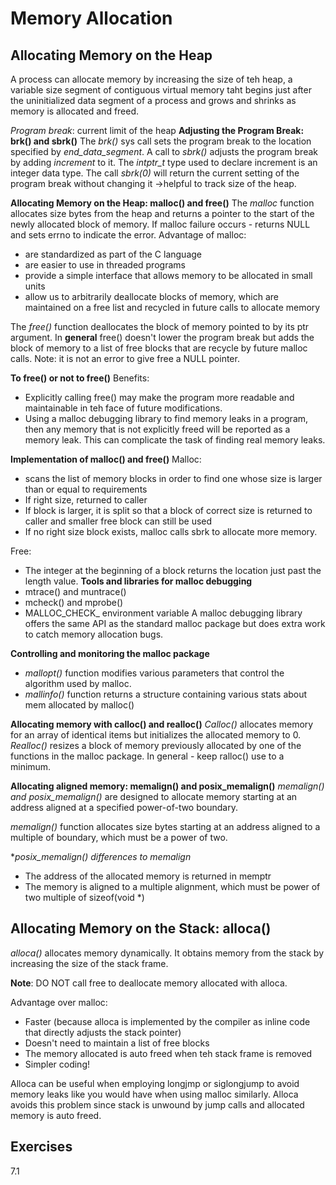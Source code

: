 # Memory Allocation

## Allocating Memory on the Heap
A process can allocate memory by increasing the size of teh heap, a variable size segment of contiguous virtual memory taht begins just after the uninitialized data segment of a process and grows and shrinks as memory is allocated and freed.

*Program break*: current limit of the heap
**Adjusting the Program Break: brk() and sbrk()**
The *brk()* sys call sets the program break to the location specified by *end_data_segment*.
A call to *sbrk()* adjusts the program break by adding *increment* to it. 
The *intptr_t* type used to declare increment is an integer data type.
The call *sbrk(0)* will return the current setting of the program break without changing it ->helpful to track size of the heap.

**Allocating Memory on the Heap: malloc() and free()**
The *malloc* function allocates size bytes from the heap and returns a pointer to the start of the newly allocated block of memory.
If malloc failure occurs - returns NULL and sets errno to indicate the error. 
Advantage of malloc:
- are standardized as part of the C language
- are easier to use in threaded programs
- provide a simple interface that allows memory to be allocated in small units
- allow us to arbitrarily deallocate blocks of memory, which are maintained on a free list and recycled in future calls to allocate memory

The *free()* function deallocates the block of memory pointed to by its ptr argument.
In **general** free() doesn't lower the program break but adds the block of memory to a list of free blocks that are recycle by future malloc calls. 
Note: it is not an error to give free a NULL pointer. 

**To free() or not to free()**
Benefits:
- Explicitly calling free() may make the program more readable and maintainable in teh face of future modifications.
- Using a malloc debugging library to find memory leaks in a program, then any memory that is not explicitly freed will be reported as a memory leak. This can complicate the task of finding real memory leaks.

**Implementation of malloc() and free()**
Malloc:
- scans the list of memory blocks in order to find one whose size is larger than or equal to requirements
- If right size, returned to caller
- If block is larger, it is split so that a block of correct size is returned to caller and smaller free block can still be used 
- If no right size block exists, malloc calls sbrk to allocate more memory.

Free:
- The integer at the beginning of a block returns the location just past the length value. 
**Tools and libraries for malloc debugging**
- mtrace() and muntrace()
- mcheck() and mprobe()
- MALLOC_CHECK_ environment variable
A malloc debugging library offers the same API as the standard malloc package but does extra work to catch memory allocation bugs.

**Controlling and monitoring the malloc package**
- *mallopt()* function modifies various parameters that control the algorithm used by malloc.
- *mallinfo()* function returns a structure containing various stats about mem allocated by malloc()

**Allocating memory with calloc() and realloc()**
*Calloc()* allocates memory for an array of identical items but initializes the allocated memory to 0.
*Realloc()* resizes a block of memory previously allocated by one of the functions in the malloc package. 
In general - keep ralloc() use to a minimum. 

**Allocating aligned memory: memalign() and posix_memalign()**
*memalign() and posix_memalign()* are designed to allocate memory starting at an address aligned at a specified power-of-two boundary. 

*memalign()* function allocates size bytes starting at an address aligned to a multiple of boundary, which must be a power of two. 

**posix_memalign() differences to memalign*
- The address of the allocated memory is returned in memptr
- The memory is aligned to a multiple alignment, which must be power of two multiple of sizeof(void *)

## Allocating Memory on the Stack: alloca()
*alloca()* allocates memory dynamically. It obtains memory from the stack by increasing the size of the stack frame.

**Note**: DO NOT call free to deallocate memory allocated with alloca. 

Advantage over malloc:
- Faster (because alloca is implemented by the compiler as inline code that directly adjusts the stack pointer)
- Doesn't need to maintain a list of free blocks
- The memory allocated is auto freed when teh stack frame is removed
- Simpler coding!

Alloca can be useful when employing longjmp or siglongjump to avoid memory leaks like you would have when using malloc similarly. Alloca avoids this problem since stack is unwound by jump calls and allocated memory is auto freed.

## Exercises

7.1